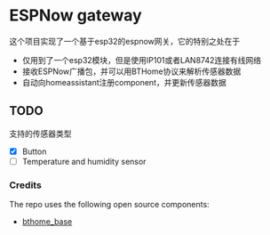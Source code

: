 # ESPNow gateway #

这个项目实现了一个基于esp32的espnow网关，它的特别之处在于

* 仅用到了一个esp32模块，但是使用IP101或者LAN8742连接有线网络
* 接收ESPNow广播包，并可以用BTHome协议来解析传感器数据
* 自动向homeassistant注册component，并更新传感器数据

## TODO ##

支持的传感器类型

- [x] Button
- [ ] Temperature and humidity sensor

### Credits ###

The repo uses the following open source components:

* [bthome_base](https://github.com/afarago/esphome_component_bthome/tree/master/components/bthome_base)
